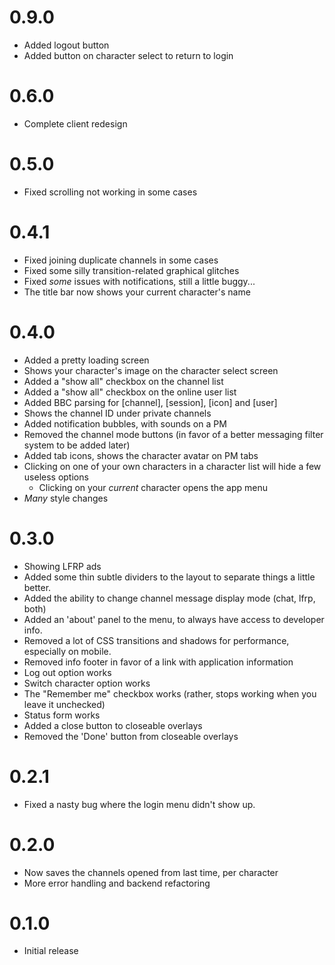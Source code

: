 # 0.9.0
- Added logout button
- Added button on character select to return to login

# 0.6.0
- Complete client redesign

# 0.5.0
- Fixed scrolling not working in some cases

# 0.4.1
- Fixed joining duplicate channels in some cases
- Fixed some silly transition-related graphical glitches
- Fixed _some_ issues with notifications, still a little buggy...
- The title bar now shows your current character's name

# 0.4.0
- Added a pretty loading screen
- Shows your character's image on the character select screen
- Added a "show all" checkbox on the channel list
- Added a "show all" checkbox on the online user list
- Added BBC parsing for [channel], [session], [icon] and [user]
- Shows the channel ID under private channels
- Added notification bubbles, with sounds on a PM
- Removed the channel mode buttons (in favor of a better messaging filter system to be added later)
- Added tab icons, shows the character avatar on PM tabs
- Clicking on one of your own characters in a character list will hide a few useless options
  - Clicking on your _current_ character opens the app menu
- _Many_ style changes

# 0.3.0
- Showing LFRP ads
- Added some thin subtle dividers to the layout to separate things a little better.
- Added the ability to change channel message display mode (chat, lfrp, both)
- Added an 'about' panel to the menu, to always have access to developer info.
- Removed a lot of CSS transitions and shadows for performance, especially on mobile.
- Removed info footer in favor of a link with application information
- Log out option works
- Switch character option works
- The "Remember me" checkbox works (rather, stops working when you leave it unchecked)
- Status form works
- Added a close button to closeable overlays
- Removed the 'Done' button from closeable overlays

# 0.2.1
- Fixed a nasty bug where the login menu didn't show up.

# 0.2.0
- Now saves the channels opened from last time, per character
- More error handling and backend refactoring

# 0.1.0
- Initial release
